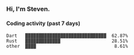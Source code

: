 ### Hi, I'm Steven.

#### Coding activity (past 7 days)
```
Dart   ▓▓▓▓▓▓▓▓▓▓▓▓▓▓▓▓▓▓▓▓▓▓▓▓▓▓▓▓▓▓  62.87%
Rust   ▓▓▓▓▓▓▓▓▓▓▓▓▓                   28.51%
other  ▓▓▓▓                             8.61%
```
